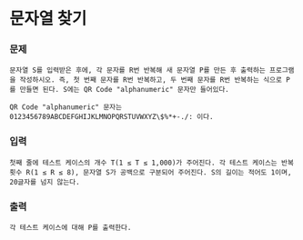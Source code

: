 <h1>문자열 찾기</h1>


<h3>문제</h3>
    
    문자열 S를 입력받은 후에, 각 문자를 R번 반복해 새 문자열 P를 만든 후 출력하는 프로그램을 작성하시오. 즉, 첫 번째 문자를 R번 반복하고, 두 번째 문자를 R번 반복하는 식으로 P를 만들면 된다. S에는 QR Code "alphanumeric" 문자만 들어있다.

    QR Code "alphanumeric" 문자는 0123456789ABCDEFGHIJKLMNOPQRSTUVWXYZ\$%*+-./: 이다.
    
<h3>입력</h3>

    첫째 줄에 테스트 케이스의 개수 T(1 ≤ T ≤ 1,000)가 주어진다. 각 테스트 케이스는 반복 횟수 R(1 ≤ R ≤ 8), 문자열 S가 공백으로 구분되어 주어진다. S의 길이는 적어도 1이며, 20글자를 넘지 않는다. 

<h3>출력</h3>

    각 테스트 케이스에 대해 P를 출력한다.
     


